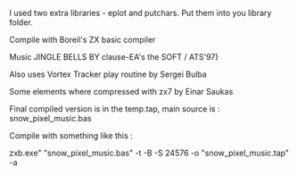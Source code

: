 I used two extra libraries - eplot and putchars. Put them into you library folder. 

Compile with Boreil's ZX basic compiler 

Music JINGLE BELLS BY clause-EA's the SOFT / ATS'97)

Also uses Vortex Tracker play routine by Sergei Bulba 

Some elements where compressed with zx7 by Einar Saukas

Final compiled version is in the temp.tap, main source is  : snow_pixel_music.bas

Compile with something like this :

zxb.exe" "snow_pixel_music.bas" -t -B -S 24576 -o "snow_pixel_music.tap" -a
